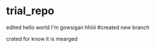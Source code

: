 # trial_repo
edited
hello world
I'm gowsigan
hhiiii
#created new branch


crated for know it is mearged

